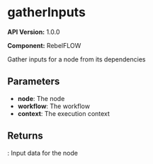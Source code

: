 # gatherInputs

**API Version:** 1.0.0

**Component:** RebelFLOW

Gather inputs for a node from its dependencies

## Parameters

- **node**: The node
- **workflow**: The workflow
- **context**: The execution context

## Returns

: Input data for the node

